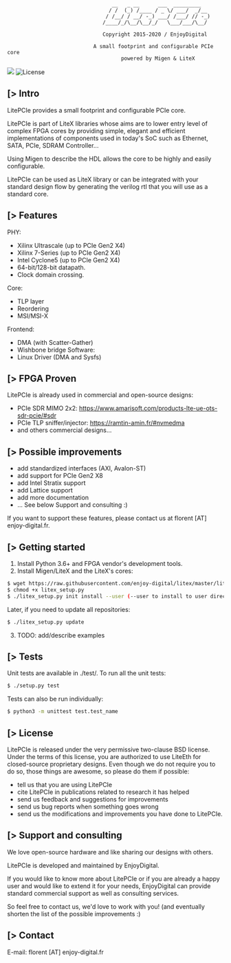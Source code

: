 ```
                                  __   _ __      ___  _________
                                 / /  (_) /____ / _ \/ ___/  _/__
                                / /__/ / __/ -_) ___/ /___/ // -_)
                               /____/_/\__/\__/_/   \___/___/\__/

                               Copyright 2015-2020 / EnjoyDigital

                            A small footprint and configurable PCIe core
                                     powered by Migen & LiteX
```

[![](https://travis-ci.com/enjoy-digital/litepcie.svg?branch=master)](https://travis-ci.com/enjoy-digital/litepcie) ![License](https://img.shields.io/badge/License-BSD%202--Clause-orange.svg)


[> Intro
--------
LitePCIe provides a small footprint and configurable PCIe core.

LitePCIe is part of LiteX libraries whose aims are to lower entry level of
complex FPGA cores by providing simple, elegant and efficient implementations
of components used in today's SoC such as Ethernet, SATA, PCIe, SDRAM Controller...

Using Migen to describe the HDL allows the core to be highly and easily configurable.

LitePCIe can be used as LiteX library or can be integrated with your standard
design flow by generating the verilog rtl that you will use as a standard core.

[> Features
-----------
PHY:
  - Xilinx Ultrascale (up to PCIe Gen2 X4)
  - Xilinx 7-Series (up to PCIe Gen2 X4)
  - Intel Cyclone5  (up to PCIe Gen2 X4)
  - 64-bit/128-bit datapath.
  - Clock domain crossing.

Core:
  - TLP layer
  - Reordering
  - MSI/MSI-X

Frontend:
  - DMA (with Scatter-Gather)
  - Wishbone bridge
Software:
  - Linux Driver (DMA and Sysfs)

[> FPGA Proven
---------------
LitePCIe is already used in commercial and open-source designs:
- PCIe SDR MIMO 2x2: https://www.amarisoft.com/products-lte-ue-ots-sdr-pcie/#sdr
- PCIe TLP sniffer/injector: https://ramtin-amin.fr/#nvmedma
- and others commercial designs...

[> Possible improvements
------------------------
- add standardized interfaces (AXI, Avalon-ST)
- add support for PCIe Gen2 X8
- add Intel Stratix support
- add Lattice support
- add more documentation
- ... See below Support and consulting :)

If you want to support these features, please contact us at florent [AT]
enjoy-digital.fr.

[> Getting started
------------------
1. Install Python 3.6+ and FPGA vendor's development tools.
2. Install Migen/LiteX and the LiteX's cores:

```sh
$ wget https://raw.githubusercontent.com/enjoy-digital/litex/master/litex_setup.py
$ chmod +x litex_setup.py
$ ./litex_setup.py init install --user (--user to install to user directory)
```
  Later, if you need to update all repositories:
```sh
$ ./litex_setup.py update
```

3. TODO: add/describe examples

[> Tests
--------
Unit tests are available in ./test/.
To run all the unit tests:
```sh
$ ./setup.py test
```

Tests can also be run individually:
```sh
$ python3 -m unittest test.test_name
```

[> License
----------
LitePCIe is released under the very permissive two-clause BSD license. Under
the terms of this license, you are authorized to use LiteEth for closed-source
proprietary designs.
Even though we do not require you to do so, those things are awesome, so please
do them if possible:
 - tell us that you are using LitePCIe
 - cite LitePCIe in publications related to research it has helped
 - send us feedback and suggestions for improvements
 - send us bug reports when something goes wrong
 - send us the modifications and improvements you have done to LitePCIe.

[> Support and consulting
-------------------------
We love open-source hardware and like sharing our designs with others.

LitePCIe is developed and maintained by EnjoyDigital.

If you would like to know more about LitePCIe or if you are already a happy
user and would like to extend it for your needs, EnjoyDigital can provide standard
commercial support as well as consulting services.

So feel free to contact us, we'd love to work with you! (and eventually shorten
the list of the possible improvements :)

[> Contact
----------
E-mail: florent [AT] enjoy-digital.fr

